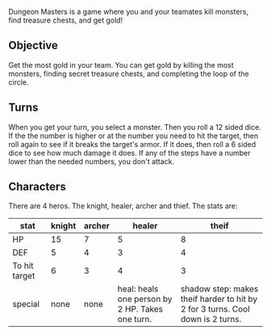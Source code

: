 Dungeon Masters is a game where you and your teamates kill monsters, find
treasure chests, and get gold! 

## Objective

Get the most gold in your team. You can get gold by killing the most monsters,
finding secret treasure chests, and completing the loop of the circle.

## Turns

When you get your turn, you select a monster. Then you roll a 12 sided dice. If
the the number is higher or at the number you need to hit the target, then roll
again to see if it breaks the target's armor. If it does, then roll a 6 sided
dice to see how much damage it does. If any of the steps have a number lower
than the needed numbers, you don't attack.

## Characters

There are 4 heros. The knight, healer, archer and thief. The stats are:

stat|knight|archer|healer|theif
---|---|---|---|---
HP|15|7|5|8
DEF|5|4|3|4
To hit target|6|3|4|3
special|none|none|heal: heals one person by 2 HP. Takes one turn.|shadow step: makes theif harder to hit by 2 for 3 turns. Cool down is 2 turns.
